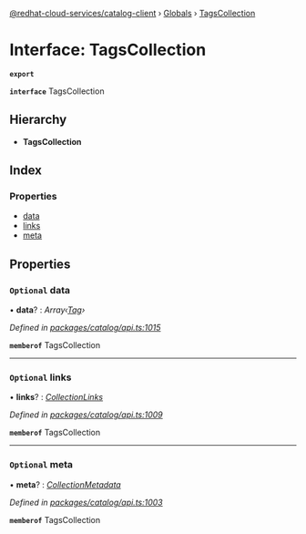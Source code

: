 [@redhat-cloud-services/catalog-client](../README.md) › [Globals](../globals.md) › [TagsCollection](tagscollection.md)

# Interface: TagsCollection

**`export`** 

**`interface`** TagsCollection

## Hierarchy

* **TagsCollection**

## Index

### Properties

* [data](tagscollection.md#optional-data)
* [links](tagscollection.md#optional-links)
* [meta](tagscollection.md#optional-meta)

## Properties

### `Optional` data

• **data**? : *Array‹[Tag](tag.md)›*

*Defined in [packages/catalog/api.ts:1015](https://github.com/RedHatInsights/javascript-clients/blob/master/packages/catalog/api.ts#L1015)*

**`memberof`** TagsCollection

___

### `Optional` links

• **links**? : *[CollectionLinks](collectionlinks.md)*

*Defined in [packages/catalog/api.ts:1009](https://github.com/RedHatInsights/javascript-clients/blob/master/packages/catalog/api.ts#L1009)*

**`memberof`** TagsCollection

___

### `Optional` meta

• **meta**? : *[CollectionMetadata](collectionmetadata.md)*

*Defined in [packages/catalog/api.ts:1003](https://github.com/RedHatInsights/javascript-clients/blob/master/packages/catalog/api.ts#L1003)*

**`memberof`** TagsCollection
